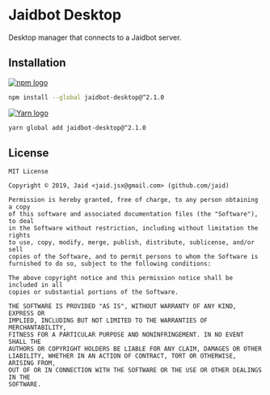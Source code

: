 # Jaidbot Desktop


Desktop manager that connects to a Jaidbot server.

## Installation
<a href='https://npmjs.com/package/jaidbot-desktop'><img alt='npm logo' src='https://github.com/Jaid/action-readme/raw/master/images/base-assets/npm.png'/></a>
```bash
npm install --global jaidbot-desktop@^2.1.0
```
<a href='https://yarnpkg.com/package/jaidbot-desktop'><img alt='Yarn logo' src='https://github.com/Jaid/action-readme/raw/master/images/base-assets/yarn.png'/></a>
```bash
yarn global add jaidbot-desktop@^2.1.0
```




## License
```text
MIT License

Copyright © 2019, Jaid <jaid.jsx@gmail.com> (github.com/jaid)

Permission is hereby granted, free of charge, to any person obtaining a copy
of this software and associated documentation files (the "Software"), to deal
in the Software without restriction, including without limitation the rights
to use, copy, modify, merge, publish, distribute, sublicense, and/or sell
copies of the Software, and to permit persons to whom the Software is
furnished to do so, subject to the following conditions:

The above copyright notice and this permission notice shall be included in all
copies or substantial portions of the Software.

THE SOFTWARE IS PROVIDED "AS IS", WITHOUT WARRANTY OF ANY KIND, EXPRESS OR
IMPLIED, INCLUDING BUT NOT LIMITED TO THE WARRANTIES OF MERCHANTABILITY,
FITNESS FOR A PARTICULAR PURPOSE AND NONINFRINGEMENT. IN NO EVENT SHALL THE
AUTHORS OR COPYRIGHT HOLDERS BE LIABLE FOR ANY CLAIM, DAMAGES OR OTHER
LIABILITY, WHETHER IN AN ACTION OF CONTRACT, TORT OR OTHERWISE, ARISING FROM,
OUT OF OR IN CONNECTION WITH THE SOFTWARE OR THE USE OR OTHER DEALINGS IN THE
SOFTWARE.
```
